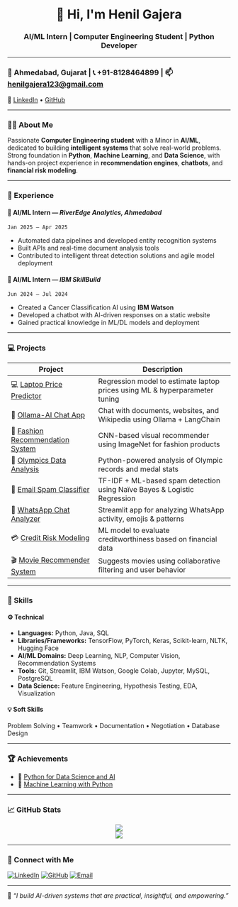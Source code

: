 <h1 align="center">👋 Hi, I'm Henil Gajera</h1>
<h3 align="center">AI/ML Intern | Computer Engineering Student | Python Developer</h3>

---

### 📍 Ahmedabad, Gujarat | 📞 +91-8128464899 | 📫 henilgajera123@gmail.com  
🔗 [LinkedIn](https://www.linkedin.com/in/henil2229) • [GitHub](https://github.com/HenilGajera)

---

### 🧑‍💼 About Me

Passionate **Computer Engineering student** with a Minor in **AI/ML**, dedicated to building **intelligent systems** that solve real-world problems.  
Strong foundation in **Python**, **Machine Learning**, and **Data Science**, with hands-on project experience in **recommendation engines**, **chatbots**, and **financial risk modeling**.

---

### 💼 Experience

#### 🧠 **AI/ML Intern** — *RiverEdge Analytics, Ahmedabad*  
`Jan 2025 – Apr 2025`  
- Automated data pipelines and developed entity recognition systems  
- Built APIs and real-time document analysis tools  
- Contributed to intelligent threat detection solutions and agile model deployment

#### 🤖 **AI/ML Intern** — *IBM SkillBuild*  
`Jun 2024 – Jul 2024`  
- Created a Cancer Classification AI using **IBM Watson**  
- Developed a chatbot with AI-driven responses on a static website  
- Gained practical knowledge in ML/DL models and deployment

---

### 💻 Projects

| Project | Description |
|--------|-------------|
| 💻 [Laptop Price Predictor](https://github.com/Henilgajera/Laptop_Price_Predictor) | Regression model to estimate laptop prices using ML & hyperparameter tuning |
| 🧠 [Ollama-AI Chat App](https://github.com/Henilgajera/Ollama-AI-Chat-Application) | Chat with documents, websites, and Wikipedia using Ollama + LangChain |
| 👗 [Fashion Recommendation System](https://github.com/Henilgajera/Fashion-Recommeder-System) | CNN-based visual recommender using ImageNet for fashion products |
| 🏅 [Olympics Data Analysis](https://github.com/Henilgajera/OLYMPICS-DATA-ANALYSIS) | Python-powered analysis of Olympic records and medal stats |
| 📧 [Email Spam Classifier](https://github.com/Henilgajera/E_mail_spam_classifier) | TF-IDF + ML-based spam detection using Naïve Bayes & Logistic Regression |
| 📱 [WhatsApp Chat Analyzer](https://github.com/Henilgajera/WhatsApp-Chat-Analyzer) | Streamlit app for analyzing WhatsApp activity, emojis & patterns |
| 💳 [Credit Risk Modeling](https://github.com/Henilgajera/Credit-Risk-Modeling) | ML model to evaluate creditworthiness based on financial data |
| 🎬 [Movie Recommender System](https://github.com/Henilgajera/Movie_Recommender_System) | Suggests movies using collaborative filtering and user behavior |

---

### 🧠 Skills

#### ⚙️ Technical
- **Languages:** Python, Java, SQL  
- **Libraries/Frameworks:** TensorFlow, PyTorch, Keras, Scikit-learn, NLTK, Hugging Face  
- **AI/ML Domains:** Deep Learning, NLP, Computer Vision, Recommendation Systems  
- **Tools:** Git, Streamlit, IBM Watson, Google Colab, Jupyter, MySQL, PostgreSQL  
- **Data Science:** Feature Engineering, Hypothesis Testing, EDA, Visualization

#### 💡 Soft Skills
Problem Solving • Teamwork • Documentation • Negotiation • Database Design

---

### 🏆 Achievements

- 🧪 [Python for Data Science and AI](https://www.credly.com/badges/84eafc63-fda6-4967-ac70-b38dbe3e78f3/public_url)  
- 🤖 [Machine Learning with Python](https://www.credly.com/badges/b4ffabf0-b8fa-421a-98c2-d892944091b7/public_url)

---

### 📈 GitHub Stats

<p align="center">
  <img src="https://github-readme-stats.vercel.app/api?username=Henilgajera&show_icons=true&theme=radical" />
  <br />
  <img src="https://github-readme-stats.vercel.app/api/top-langs/?username=Henilgajera&layout=compact&theme=radical" />
</p>

---

### 🔗 Connect with Me

[![LinkedIn](https://img.shields.io/badge/-LinkedIn-blue?style=for-the-badge&logo=linkedin&logoColor=white)](https://www.linkedin.com/in/henil2229)
[![GitHub](https://img.shields.io/badge/-GitHub-black?style=for-the-badge&logo=github&logoColor=white)](https://github.com/Henilgajera)
[![Email](https://img.shields.io/badge/-Email-red?style=for-the-badge&logo=gmail&logoColor=white)](mailto:henilgajera123@gmail.com)

---

📌 *“I build AI-driven systems that are practical, insightful, and empowering.”*
